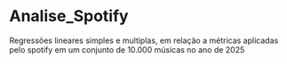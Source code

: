 # Analise_Spotify
Regressões lineares simples e multiplas, em relação a métricas aplicadas pelo spotify em um conjunto de 10.000 músicas no ano de 2025

